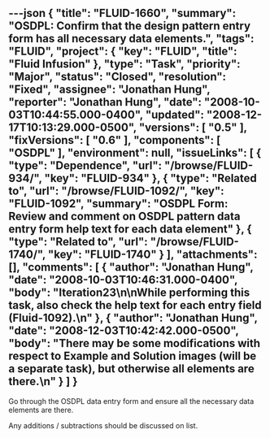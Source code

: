 ---json
{
  "title": "FLUID-1660",
  "summary": "OSDPL: Confirm that the design pattern entry form has all necessary data elements.",
  "tags": "FLUID",
  "project": {
    "key": "FLUID",
    "title": "Fluid Infusion"
  },
  "type": "Task",
  "priority": "Major",
  "status": "Closed",
  "resolution": "Fixed",
  "assignee": "Jonathan Hung",
  "reporter": "Jonathan Hung",
  "date": "2008-10-03T10:44:55.000-0400",
  "updated": "2008-12-17T10:13:29.000-0500",
  "versions": [
    "0.5"
  ],
  "fixVersions": [
    "0.6"
  ],
  "components": [
    "OSDPL"
  ],
  "environment": null,
  "issueLinks": [
    {
      "type": "Dependence",
      "url": "/browse/FLUID-934/",
      "key": "FLUID-934"
    },
    {
      "type": "Related to",
      "url": "/browse/FLUID-1092/",
      "key": "FLUID-1092",
      "summary": "OSDPL Form: Review and comment on OSDPL pattern data entry form help text for each data element"
    },
    {
      "type": "Related to",
      "url": "/browse/FLUID-1740/",
      "key": "FLUID-1740"
    }
  ],
  "attachments": [],
  "comments": [
    {
      "author": "Jonathan Hung",
      "date": "2008-10-03T10:46:31.000-0400",
      "body": "Iteration23\n\nWhile performing this task, also check the help text for each entry field (Fluid-1092).\n"
    },
    {
      "author": "Jonathan Hung",
      "date": "2008-12-03T10:42:42.000-0500",
      "body": "There may be some modifications with respect to Example and Solution images (will be a separate task), but otherwise all elements are there.\n"
    }
  ]
}
---
Go through the OSDPL data entry form and ensure all the necessary data elements are there.

Any additions / subtractions should be discussed on list.

        